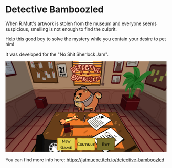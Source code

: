 # Detective Bamboozled

When R.Mutt's artwork is stolen from the museum and everyone seems suspicious, smelling is not enough to find the culprit.

Help this good boy to solve the mystery while you contain your desire to pet him!

It was developed for the "No Shit Sherlock Jam".

![A screenshot of the game](detective_bamboozled_screenshot.png?raw=true "A screenshot of the game")

You can find more info here: https://jaimuepe.itch.io/detective-bamboozled

